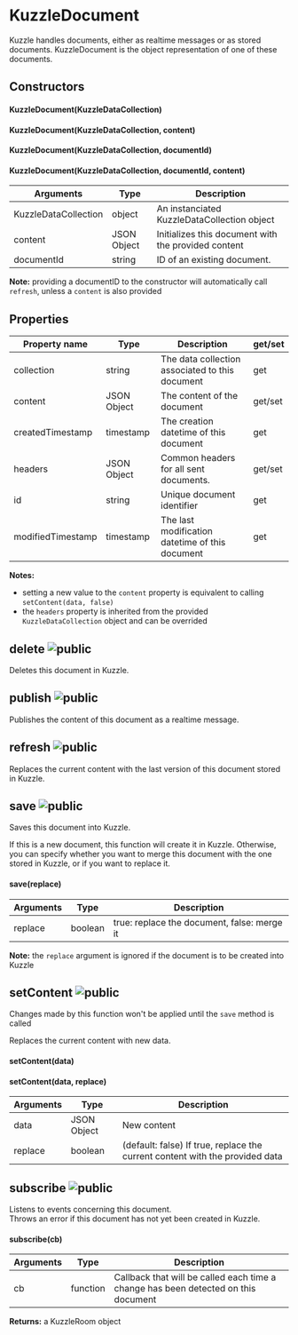 # KuzzleDocument

Kuzzle handles documents, either as realtime messages or as stored documents. KuzzleDocument is the object representation of one of these documents.

## Constructors

#### KuzzleDocument(KuzzleDataCollection)

#### KuzzleDocument(KuzzleDataCollection, content)

#### KuzzleDocument(KuzzleDataCollection, documentId)

#### KuzzleDocument(KuzzleDataCollection, documentId, content)

| Arguments | Type | Description |
|---------------|---------|----------------------------------------|
| KuzzleDataCollection | object | An instanciated KuzzleDataCollection object |
| content | JSON Object | Initializes this document with the provided content |
| documentId | string | ID of an existing document. |

**Note:**  providing a documentID to the constructor will automatically call ``refresh``, unless a ``content`` is also provided

## Properties

| Property name | Type | Description | get/set |
|--------------|--------|-----------------------------------|---------|
| collection | string | The data collection associated to this document | get |
| content | JSON Object | The content of the document | get/set |
| createdTimestamp | timestamp | The creation datetime of this document | get |
| headers | JSON Object | Common headers for all sent documents. | get/set |
| id | string | Unique document identifier | get |
| modifiedTimestamp | timestamp | The last modification datetime of this document | get |

**Notes:**  

* setting a new value to the ``content`` property is equivalent to calling ``setContent(data, false)``
* the ``headers`` property is inherited from the provided ``KuzzleDataCollection`` object and can be overrided

## delete ![public](./images/public.png)

Deletes this document in Kuzzle.

## publish ![public](./images/public.png)

Publishes the content of this document as a realtime message.

## refresh ![public](./images/public.png)

Replaces the current content with the last version of this document stored in Kuzzle.

## save ![public](./images/public.png)

Saves this document into Kuzzle.

If this is a new document, this function will create it in Kuzzle. Otherwise, you can specify whether you want to merge this document with the one stored in Kuzzle, or if you want to replace it.

#### save(replace)

| Arguments | Type | Description |
|---------------|---------|----------------------------------------|
| replace | boolean | true: replace the document, false: merge it |

**Note:** the ``replace`` argument is ignored if the document is to be created into Kuzzle


## setContent ![public](./images/public.png)

<aside class="notice">Changes made by this function won't be applied until the <code>save</code> method is called</aside>

Replaces the current content with new data.

#### setContent(data)

#### setContent(data, replace)

| Arguments | Type | Description |
|---------------|---------|----------------------------------------|
| data | JSON Object | New content |
| replace | boolean | (default: false) If true, replace the current content with the provided data |

## subscribe ![public](./images/public.png)

Listens to events concerning this document.  
Throws an error if this document has not yet been created in Kuzzle.

#### subscribe(cb)

| Arguments | Type | Description |
|---------------|---------|----------------------------------------|
| cb | function | Callback that will be called each time a change has been detected on this document |

**Returns:** a KuzzleRoom object
